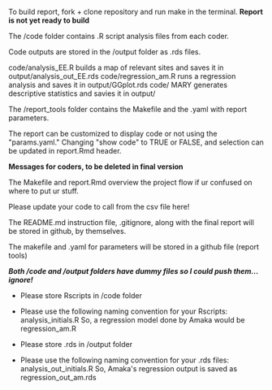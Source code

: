 To build report, fork + clone repository and run make in the terminal. **Report is not yet ready to build**

The /code folder contains .R script analysis files from each coder.

Code outputs are stored in the /output folder as .rds files. 

code/analysis_EE.R builds a map of relevant sites and saves it in output/analysis_out_EE.rds
code/regression_am.R runs a regression analysis and saves it in output/GGplot.rds
code/ MARY generates descriptive statistics and savies it in output/

The /report_tools folder contains the Makefile and the .yaml with report parameters. 

The report can be customized to display code or not using the "params.yaml." Changing "show code" to TRUE or FALSE, and selection can be updated in report.Rmd header.


**Messages for coders, to be deleted in final version**

The Makefile and report.Rmd overview the project flow if ur confused on where to put ur stuff. 

Please update your code to call from the csv file here!

The README.md instruction file, .gitignore, along with the final report will be stored in github, by themselves. 

The makefile and .yaml for parameters will be stored in a github file (report tools)

***Both /code and /output folders have dummy files so I could push them... ignore!***

- Please store Rscripts in /code folder

- Please use the following naming convention for your Rscripts:
        analysis_initials.R
          So, a regression model done by Amaka would be regression_am.R
          
- Please store .rds in /output folder
          
- Please use the following naming convention for your .rds files:
        analysis_out_initials.R
          So, Amaka's regression output is saved as regression_out_am.rds
